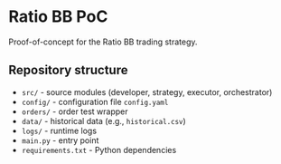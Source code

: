 # Ratio BB PoC

Proof-of-concept for the Ratio BB trading strategy.

## Repository structure
- `src/` - source modules (developer, strategy, executor, orchestrator)
- `config/` - configuration file `config.yaml`
- `orders/` - order test wrapper
- `data/` - historical data (e.g., `historical.csv`)
- `logs/` - runtime logs
- `main.py` - entry point
- `requirements.txt` - Python dependencies

